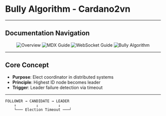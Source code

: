 # Bully Algorithm - Cardano2vn

---
## Documentation Navigation

<div align="center">
  <a href="#overview" style="text-decoration: none;">
    <img src="https://img.shields.io/badge/Overview-Main_README-blue?style=for-the-badge" alt="Overview" />
  </a>
  <a href="MDX_DOCS_GUIDE.md" style="text-decoration: none;">
    <img src="https://img.shields.io/badge/MDX_Guide-Documentation-green?style=for-the-badge" alt="MDX Guide" />
  </a>
  <a href="scripts/WEBSOCKET_README.md" style="text-decoration: none;">
    <img src="https://img.shields.io/badge/WebSocket-Real--time_System-orange?style=for-the-badge" alt="WebSocket Guide" />
  </a>
  <a href="BULLY_ALGORITHM_IMPLEMENTATION.md" style="text-decoration: none;">
    <img src="https://img.shields.io/badge/Bully_Algorithm-Distributed_System-red?style=for-the-badge" alt="Bully Algorithm" />
  </a>
</div>

---

## Core Concept
- **Purpose**: Elect coordinator in distributed systems
- **Principle**: Highest ID node becomes leader
- **Trigger**: Leader failure detection via timeout

---
```
FOLLOWER → CANDIDATE → LEADER
    ↑         ↓         ↓
    └─── Election Timeout ───┘
```


